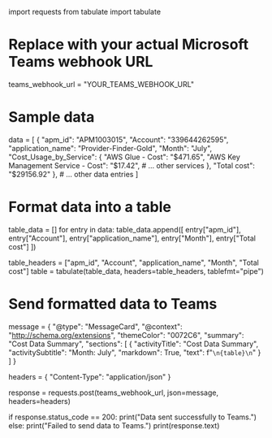 import requests
from tabulate import tabulate

# Replace with your actual Microsoft Teams webhook URL
teams_webhook_url = "YOUR_TEAMS_WEBHOOK_URL"

# Sample data
data = [
    {
        "apm_id": "APM1003015",
        "Account": "339644262595",
        "application_name": "Provider-Finder-Gold",
        "Month": "July",
        "Cost_Usage_by_Service": {
            "AWS Glue - Cost": "$471.65",
            "AWS Key Management Service - Cost": "$17.42",
            # ... other services
        },
        "Total cost": "$29156.92"
    },
    # ... other data entries
]

# Format data into a table
table_data = []
for entry in data:
    table_data.append([
        entry["apm_id"],
        entry["Account"],
        entry["application_name"],
        entry["Month"],
        entry["Total cost"]
    ])

table_headers = ["apm_id", "Account", "application_name", "Month", "Total cost"]
table = tabulate(table_data, headers=table_headers, tablefmt="pipe")

# Send formatted data to Teams
message = {
    "@type": "MessageCard",
    "@context": "http://schema.org/extensions",
    "themeColor": "0072C6",
    "summary": "Cost Data Summary",
    "sections": [
        {
            "activityTitle": "Cost Data Summary",
            "activitySubtitle": "Month: July",
            "markdown": True,
            "text": f"```\n{table}\n```"
        }
    ]
}

headers = {
    "Content-Type": "application/json"
}

response = requests.post(teams_webhook_url, json=message, headers=headers)

if response.status_code == 200:
    print("Data sent successfully to Teams.")
else:
    print("Failed to send data to Teams.")
    print(response.text)
